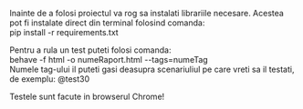 Inainte de a folosi proiectul va rog sa instalati librariile necesare. Acestea pot fi instalate direct din terminal folosind comanda: \
pip install -r requirements.txt

Pentru a rula un test puteti folosi comanda: \
behave -f html -o numeRaport.html --tags=numeTag \
Numele tag-ului il puteti gasi deasupra scenariuliul pe care vreti sa il testati, de exemplu: @test30

Testele sunt facute in browserul Chrome! 
